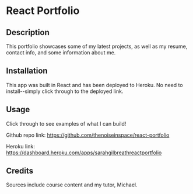 # React Portfolio

## Description

This portfolio showcases some of my latest projects, as well as my resume, contact info, and some information about me.

## Installation

This app was built in React and has been deployed to Heroku. No need to install--simply click through to the deployed link.

## Usage

Click through to see examples of what I can build!

Github repo link: https://github.com/thenoiseinspace/react-portfolio

Heroku link: https://dashboard.heroku.com/apps/sarahgilbreathreactportfolio

## Credits

Sources include course content and my tutor, Michael.
